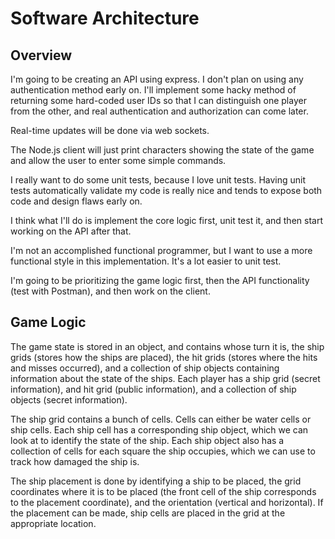 # Software Architecture

## Overview

I'm going to be creating an API using express. I don't plan on using any authentication method early on. I'll implement some hacky method of returning some hard-coded user IDs so that I can distinguish one player from the other, and real authentication and authorization can come later.

Real-time updates will be done via web sockets.

The Node.js client will just print characters showing the state of the game and allow the user to enter some simple commands. 

I really want to do some unit tests, because I love unit tests. Having unit tests automatically validate my code is really nice and tends to expose both code and design flaws early on.

I think what I'll do is implement the core logic first, unit test it, and then start working on the API after that.

I'm not an accomplished functional programmer, but I want to use a more functional style in this implementation. It's a lot easier to unit test.

I'm going to be prioritizing the game logic first, then the API functionality (test with Postman), and then work on the client.

## Game Logic

The game state is stored in an object, and contains whose turn it is, the ship grids (stores how the ships are placed), the hit grids (stores where the hits and misses occurred), and a collection of ship objects containing information about the state of the ships. Each player has a ship grid (secret information), and hit grid (public information), and a collection of ship objects (secret information).

The ship grid contains a bunch of cells. Cells can either be water cells or ship cells. Each ship cell has a corresponding ship object, which we can look at to identify the state of the ship. Each ship object also has a collection of cells for each square the ship occupies, which we can use to track how damaged the ship is.

The ship placement is done by identifying a ship to be placed, the grid coordinates where it is to be placed (the front cell of the ship corresponds to the placement coordinate), and the orientation (vertical and horizontal). If the placement can be made, ship cells are placed in the grid at the appropriate location.